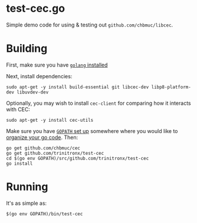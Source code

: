 test-cec.go
===========

Simple demo code for using & testing out `github.com/chbmuc/libcec`.

Building
========

First, make sure you have [`golang` installed][install-golang]


Next, install dependencies:

    sudo apt-get -y install build-essential git libcec-dev libp8-platform-dev libuvdev-dev

Optionally, you may wish to install `cec-client` for comparing how it interacts with CEC:

    sudo apt-get -y install cec-utils

Make sure you have [`GOPATH` set up][setup-gopath] somewhere where you would like to [organize your go code][how-to-write-go]. Then:

    go get github.com/chbmuc/cec
    go get github.com/trinitronx/test-cec
    cd $(go env GOPATH)/src/github.com/trinitronx/test-cec
    go install

Running
=======

It's as simple as:

    $(go env GOPATH)/bin/test-cec


[install-golang]: https://github.com/golang/go/wiki/Ubuntu
[setup-gopath]: https://github.com/golang/go/wiki/SettingGOPATH
[how-to-write-go]: https://golang.org/doc/code.html
